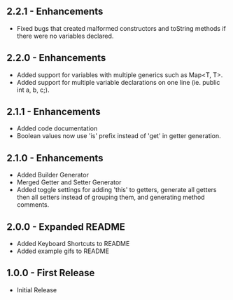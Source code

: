 ## 2.2.1 - Enhancements
* Fixed bugs that created malformed constructors and toString methods if there were no variables declared.

## 2.2.0 - Enhancements
* Added support for variables with multiple generics such as Map<T, T>.
* Added support for multiple variable declarations on one line (ie. public int a, b, c;).

## 2.1.1 - Enhancements
* Added code documentation
* Boolean values now use 'is' prefix instead of 'get' in getter generation.

## 2.1.0 - Enhancements
* Added Builder Generator
* Merged Getter and Setter Generator
* Added toggle settings for adding 'this' to getters, generate all getters then all setters instead of grouping them, and generating method comments.

## 2.0.0 - Expanded README
* Added Keyboard Shortcuts to README
* Added example gifs to README

## 1.0.0 - First Release
* Initial Release
